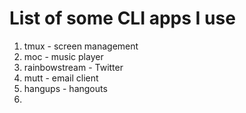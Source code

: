 # List of some CLI apps I use

1. tmux - screen management
2. moc - music player
3. rainbowstream - Twitter
4. mutt - email client
5. hangups - hangouts
6. 
